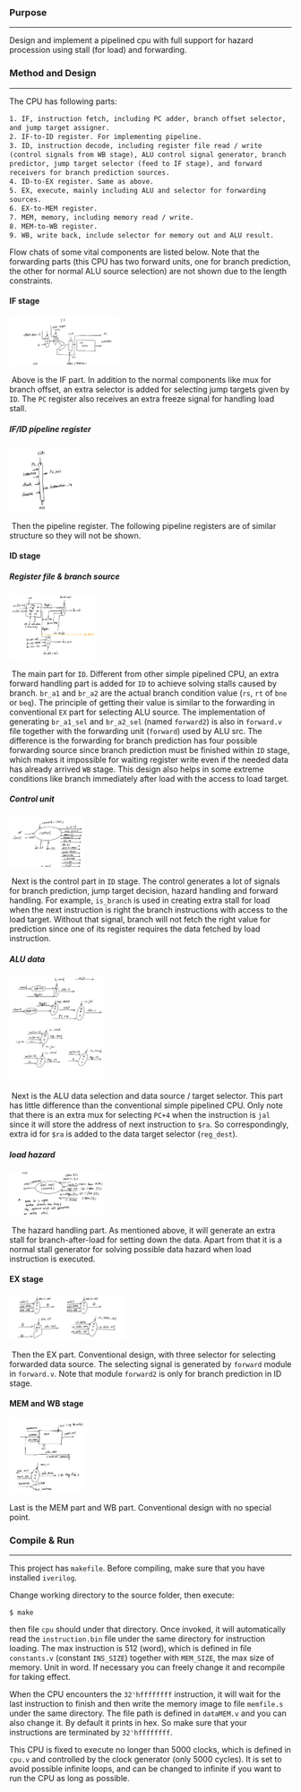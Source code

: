 ### Purpose

---

Design and implement a pipelined cpu with full support for hazard procession using stall (for load) and forwarding.

### **Method and Design**

---

The CPU has following parts:

	1. IF, instruction fetch, including PC adder, branch offset selector, and jump target assigner.
 	2. IF-to-ID register. For implementing pipeline.
 	3. ID, instruction decode, including register file read / write (control signals from WB stage), ALU control signal generator, branch predictor, jump target selector (feed to IF stage), and forward receivers for branch prediction sources.
 	4. ID-to-EX register. Same as above.
 	5. EX, execute, mainly including ALU and selector for forwarding sources.
 	6. EX-to-MEM register.
 	7. MEM, memory, including memory read / write.
 	8. MEM-to-WB register.
 	9. WB, write back, include selector for memory out and ALU result. 

Flow chats of some vital components are listed below. Note that the forwarding parts (this CPU has two forward units, one for branch prediction, the other for normal ALU source selection) are not shown due to the length constraints.

#### IF stage

<img src="./figures/Page1.png" alt="Page1" style="zoom:33%;" width="594"/>

​	Above is the IF part. In addition to the normal components like mux for branch offset,  an extra selector is added for selecting jump targets given by `ID`. The `PC` register also receives an extra freeze signal for handling load stall.

##### IF/ID pipeline register

<img src="./figures/Page12.png" alt="Page12" style="zoom: 33%;" width="375"/>

​	Then the pipeline register. The following pipeline registers are of similar structure so they will not be shown.

#### ID stage

##### Register file & branch source 

<img src="./figures/Page13.png" alt="Pag2e1" style="zoom:33%;" width="468"/>

​	The main part for `ID`. Different from other simple pipelined CPU, an extra forward handling part is added for `ID` to achieve solving stalls caused by branch. `br_a1` and `br_a2` are the actual branch condition value (`rs`, `rt` of `bne` or `beq`). The principle of getting their value is similar to the forwarding in conventional `EX` part for selecting ALU source. The implementation of generating `br_a1_sel` and `br_a2_sel` (named `forward2`) is also in `forward.v` file together with the forwarding unit (`forward`) used by ALU src. The difference is the forwarding for branch prediction has four possible forwarding source since branch prediction must be finished within `ID` stage, which makes it impossible for waiting register write even if the needed data has already arrived `WB` stage. This design also helps in some extreme conditions like branch immediately after load with the access to load target.

##### Control unit

<img src="./figures/Page14.png" alt="Page22" style="zoom: 33%;" width="402"/>

​	Next is the control part in `ID` stage. The control generates a lot of signals for branch prediction, jump target decision, hazard handling and forward handling. For example, `is_branch` is used in creating extra stall for load when the next instruction is right the branch instructions with access to the load target. Without that signal, branch will not fetch the right value for prediction since one of its register requires the data fetched by load instruction.

##### ALU data

<img src="./figures/Page15.png" alt="Page442" style="zoom:33%;" width="510"/>

​	Next is the ALU data selection and data source / target selector. This part has little difference than the conventional simple pipelined CPU. Only note that there is an extra mux for selecting `PC+4` when the instruction is `jal` since it will store the address of next instruction to `$ra`. So correspondingly, extra id for `$ra` is  added to  the data target selector (`reg_dest`).

##### load hazard

<img src="./figures/Page16.png" alt="Pageef3" style="zoom:33%;" width="510"/>

​	The hazard handling part. As mentioned above, it will generate an extra stall for branch-after-load for setting down the data. Apart from that it is a normal stall generator for solving possible data hazard when load instruction is executed.

#### EX stage

<img src="./figures/Page17.png" alt="Page3sfa" style="zoom:33%;" width="628"/>

​	Then the EX part. Conventional design, with three selector for selecting forwarded data source. The selecting signal is generated by `forward` module in `forward.v`. Note that module `forward2` is only for branch prediction in ID stage.

#### MEM and WB stage

<img src="./figures/Page18.png" alt="Page4dfa" style="zoom:33%;" width="413"/>

Last is the MEM part and WB part. Conventional design with no special point.

### Compile & Run

---

This project has `makefile`. Before compiling, make sure that you have installed `iverilog`. 

Change working directory to the source folder, then execute:

````shell
$ make
````

then file `cpu` should under that directory. Once invoked, it will automatically read the `instruction.bin` file under the same directory for instruction loading. The max instruction is 512 (word), which is defined in file `constants.v` (constant `INS_SIZE`) together with `MEM_SIZE`, the max size of memory. Unit in word. If necessary you can freely change it and recompile for taking effect.

When the CPU encounters the `32'hffffffff` instruction, it will wait for the last instruction to finish and then write the memory image to file `memfile.s` under the same directory. The file path is defined in `dataMEM.v` and you can also change it.  By default it prints in hex. So make sure that your instructions are terminated by `32'hffffffff`.

This CPU is fixed to execute no longer than 5000 clocks, which is defined in `cpu.v` and controlled by the clock generator (only 5000 cycles). It is set to avoid possible infinite loops, and can be changed to infinite if you want to run the CPU as long as possible.

















